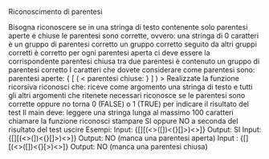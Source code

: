 Riconoscimento di parentesi

Bisogna riconoscere se in una stringa di testo contenente solo parentesi aperte e chiuse le parentesi sono corrette, ovvero:
una stringa di 0 caratteri è un gruppo di parentesi corretto
un gruppo corretto seguito da altri gruppi corretti è corretto
per ogni parentesi aperta ci deve essere la corrispondente parentesi chiusa
tra due parentesi è contenuto un gruppo di parentesi corretto
I caratteri che dovete considerare come parentesi sono:
parentesi aperte: { [ ( <
parentesi chiuse: } ] ) >
Realizzate la funzione ricorsiva riconosci che:
riceve come argomento una stringa di testo e tutti gli altri argomenti che ritenete necessari
riconosce se le parentesi sono corrette oppure no
torna 0 (FALSE) o 1 (TRUE) per indicare il risultato del test
Il main deve:
leggere una stringa lunga al massimo 100 caratteri
chiamare la funzione riconosci
stampare SI oppure NO a seconda del risultato del test
uscire
Esempi:
Input: {[][(<>([])<{}[]>)<>]}
Output: SI
Input: {[][(<>(])<{}[]>)<>]}
Output: NO (manca una parentesi aperta)
Input : {[][(<>([])<{}[>)<>]}
Output: NO (manca una parentesi chiusa)
